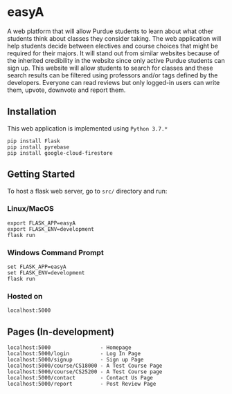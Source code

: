 # easyA

A web platform that will allow Purdue students to learn about what other
students think about classes they consider taking. The web application will help students decide
between electives and course choices that might be required for their majors. It will stand out
from similar websites because of the inherited credibility in the website since only active Purdue
students can sign up. This website will allow students to search for classes and these search
results can be filtered using professors and/or tags defined by the developers. Everyone can read
reviews but only logged-in users can write them, upvote, downvote and report them.

## Installation

This web application is implemented using `Python 3.7.*`
```
pip install Flask
pip install pyrebase
pip install google-cloud-firestore
```

## Getting Started

To host a flask web server, go to `src/` directory and run:
### Linux/MacOS
```
export FLASK_APP=easyA
export FLASK_ENV=development
flask run
```
### Windows Command Prompt
```
set FLASK_APP=easyA
set FLASK_ENV=development
flask run
```

### Hosted on
`localhost:5000`

## Pages (In-development)
```
localhost:5000                - Homepage
localhost:5000/login          - Log In Page
localhost:5000/signup         - Sign up Page
localhost:5000/course/CS18000 - A Test Course Page
localhost:5000/course/CS25200 - A Test Course page
localhost:5000/contact        - Contact Us Page
localhost:5000/report         - Post Review Page
```
